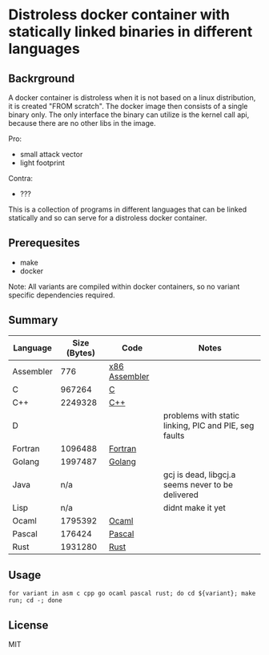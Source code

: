 # Distroless docker container with statically linked binaries in different languages

## Backrground
A docker container is distroless when it is not based on a linux distribution, it is created "FROM scratch". The docker image then consists of a single binary only. The only interface the binary can utilize is the kernel call api, because there are no other libs in the image. 

Pro:
- small attack vector
- light footprint

Contra:
- ???

This is a collection of programs in different languages that can be linked statically and so can serve for a distroless docker container.

## Prerequesites
* make
* docker

Note: All variants are compiled within docker containers, so no variant specific dependencies required.

## Summary

| Language  | Size (Bytes) | Code | Notes |   
|-----------|------|------|-------|
| Assembler | 776  | [x86 Assembler](./asm) |       |
| C         | 967264 | [C](./c)     |       |
| C++       | 2249328 | [C++](./cpp) |       |
| D         |      |      | problems with static linking, PIC and PIE, seg faults |
| Fortran   | 1096488 | [Fortran](./fortran) |       |
| Golang    | 1997487 | [Golang](./go) |       |
| Java      | n/a |      | gcj is dead, libgcj.a seems never to be delivered |
| Lisp      | n/a |      | didnt make it yet |
| Ocaml     | 1795392 | [Ocaml](./ocaml) |       |
| Pascal    | 176424 | [Pascal](./pascal) |       |
| Rust      | 1931280 | [Rust](./rust) |       |

## Usage

```
for variant in asm c cpp go ocaml pascal rust; do cd ${variant}; make run; cd -; done
```

## License
MIT
